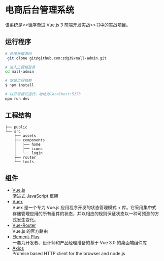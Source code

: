 # 电商后台管理系统

该系统是<<循序渐进 Vue.js 3 前端开发实战>>书中的实战项目。

## 运行程序

```bash
# 克隆获取源码
 git clone git@github.com:zdg39/mall-admin.git

# 进入工程根目录
cd mall-admin

# 安装工程依赖
$ npm install

# 以开发模式运行，地址为localhost:5173
npm run dev
```

## 工程结构

```
├── public
└── src
    ├── assets
    ├── components
    │   ├── home
    │   ├── icons
    │   └── login
    ├── router
    └── tools
```

## 组件

- [Vue.js](https://cn.vuejs.org/)<br/>
  渐进式 JavaScript 框架
- [Vuex](https://vuex.vuejs.org/zh/) <br/>
  Vuex 是一个专为 Vue.js 应用程序开发的状态管理模式 + 库。它采用集中式存储管理应用的所有组件的状态，并以相应的规则保证状态以一种可预测的方式发生变化。
- [Vue-Router]() <br/>
  Vue.js 的官方路由
- [Element-Plus](https://element-plus.org/zh-CN/)<br/>
  一套为开发者、设计师和产品经理准备的基于 Vue 3.0 的桌面端组件库
- [Axios](https://github.com/axios/axios)<br/>
  Promise based HTTP client for the browser and node.js
